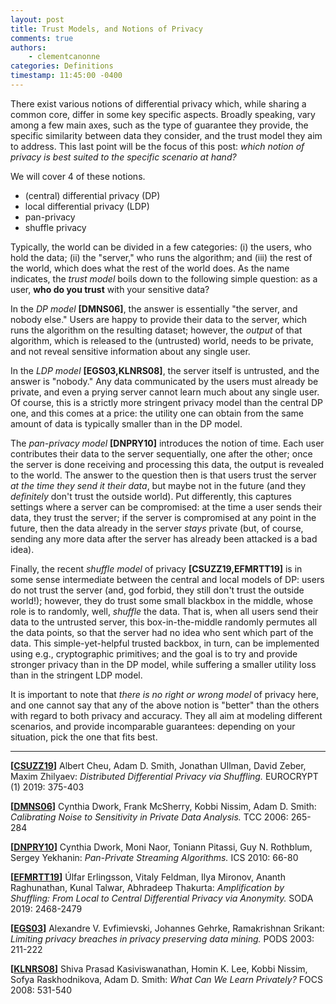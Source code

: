 ```yaml
---
layout: post
title: Trust Models, and Notions of Privacy 
comments: true
authors: 
    - clementcanonne
categories: Definitions
timestamp: 11:45:00 -0400
---
```


There exist various notions of differential privacy which, while sharing a common core, differ in some key specific aspects. Broadly speaking, vary among a few main axes, such as the type of guarantee they provide, the specific similarity between data they consider, and the trust model they aim to address. This last point will be the focus of this post: *which notion of privacy is best suited to the specific scenario at hand?*

We will cover 4 of these notions. 
- (central) differential privacy (DP)
- local differential privacy (LDP)
- pan-privacy
- shuffle privacy

Typically, the world can be divided in a few categories: (i) the users, who hold the data; (ii) the "server," who runs the algorithm; and (iii) the rest of the world, which does what the rest of the world does. As the name indicates, the _trust model_ boils down to the following simple question: as a user, **who do you trust** with your sensitive data? 

In the *DP model* **\[DMNS06\]**, the answer is essentially "the server, and nobody else." Users are happy to provide their data to the server, which runs the algorithm on the resulting dataset; however, the _output_ of that algorithm, which is released to the (untrusted) world, needs to be private, and not reveal sensitive information about any single user.

In the *LDP model* **\[EGS03,KLNRS08\]**, the server itself is untrusted, and the answer is "nobody." Any data communicated by the users must already be private, and even a prying server cannot learn much about any single user. Of course, this is a strictly more stringent privacy model than the central DP one, and this comes at a price: the utility one can obtain from the same amount of data is typically smaller than in the DP model.

The *pan-privacy model* **\[DNPRY10\]** introduces the notion of time. Each user contributes their data to the server sequentially, one after the other; once the server is done receiving and processing this data, the output is revealed to the world. The answer to the question then is that users trust the server _at the time they send it their data_, but maybe not in the future (and they _definitely_ don't trust the outside world). Put differently, this captures settings where a server can be compromised: at the time a  user sends their data, they trust the server; if the server is compromised at any point in the future, then the data already in the server _stays_ private (but, of course, sending any more data after the server has already been attacked is a bad idea). 

Finally, the recent *shuffle model* of privacy **\[CSUZZ19,EFMRTT19\]** is in some sense intermediate between the central and local models of DP: users do not trust the server (and, god forbid, they still don't trust the outside world!); however, they do trust some small blackbox in the middle, whose role is to randomly, well, _shuffle_ the data. That is, when all users send their data to the untrusted server, this box-in-the-middle randomly permutes all the data points, so that the server had no idea who sent which part of the data. This simple-yet-helpful trusted backbox, in turn, can be implemented using e.g., cryptographic primitives; and the goal is to try and provide stronger privacy than in the DP model, while suffering a smaller utility loss than in the stringent LDP model.

It is important to note that _there is no right or wrong model_ of privacy here, and one cannot say that any of the above notion is "better" than the others with regard to both privacy and accuracy. They all aim at modeling different scenarios, and provide incomparable guarantees: depending on your situation, pick the one that fits best.

---

**\[[CSUZZ19](https://arxiv.org/abs/1808.01394)\]** Albert Cheu, Adam D. Smith, Jonathan Ullman, David Zeber, Maxim Zhilyaev:
_Distributed Differential Privacy via Shuffling._ EUROCRYPT (1) 2019: 375-403

**\[[DMNS06](https://journalprivacyconfidentiality.org/index.php/jpc/article/view/405)\]** Cynthia Dwork, Frank McSherry, Kobbi Nissim, Adam D. Smith:
_Calibrating Noise to Sensitivity in Private Data Analysis._ TCC 2006: 265-284

**\[[DNPRY10](https://conference.iiis.tsinghua.edu.cn/ICS2010/content/papers/6.html)\]** Cynthia Dwork, Moni Naor, Toniann Pitassi, Guy N. Rothblum, Sergey Yekhanin:
_Pan-Private Streaming Algorithms._ ICS 2010: 66-80

**\[[EFMRTT19](https://arxiv.org/abs/1811.12469)\]** Úlfar Erlingsson, Vitaly Feldman, Ilya Mironov, Ananth Raghunathan, Kunal Talwar, Abhradeep Thakurta:
_Amplification by Shuffling: From Local to Central Differential Privacy via Anonymity._ SODA 2019: 2468-2479

**\[[EGS03](https://dl.acm.org/doi/10.1145/773153.773174)\]** Alexandre V. Evfimievski, Johannes Gehrke, Ramakrishnan Srikant:
_Limiting privacy breaches in privacy preserving data mining._ PODS 2003: 211-222

**\[[KLNRS08](https://arxiv.org/abs/0803.0924)\]** Shiva Prasad Kasiviswanathan, Homin K. Lee, Kobbi Nissim, Sofya Raskhodnikova, Adam D. Smith:
_What Can We Learn Privately?_ FOCS 2008: 531-540
